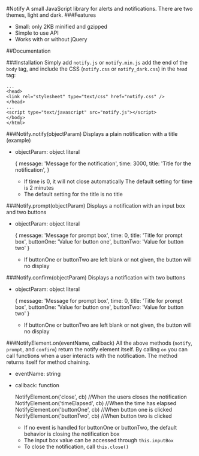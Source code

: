 #Notify
A small JavaScript library for alerts and notifications. There are two themes, light and dark.
###Features

 - Small: only 2KB minified and gzipped
 - Simple to use API
 - Works with or without jQuery

##Documentation

###Installation
Simply add `notify.js` or `notify.min.js` add the end of the `body` tag, and include the CSS	(`notify.css` or `notify_dark.css`) in the `head` tag:

    ...
    <head>
    <link rel="stylesheet" type="text/css" href="notify.css" />
    </head>
    ...
    <script type="text/javascript" src="notify.js"></script>
    </body>
    </html>

###Notify.notify(objectParam)
Displays a plain notification with a title (example)

 - objectParam: object literal

    {
      message: 'Message for the notification',
      time: 3000,
      title: 'Title for the notification',
    }
    - If time is 0, it will not close automatically
The default setting for time is 2 minutes
    - The default setting for the title is no title
    
###Notify.prompt(objectParam)
Displays a notification with an input box and two buttons

 - objectParam: object literal

    {
      message: 'Message for prompt box',
      time: 0,
      title: 'Title for prompt box',
      buttonOne: 'Value for button one',
      buttonTwo: 'Value for button two'
    }
    

   - If buttonOne or buttonTwo are left blank or not given, the button will no display

###Notify.confirm(objectParam)
Displays a notification with two buttons

 - objectParam: object literal

    {
      message: 'Message for prompt box',
      time: 0,
      title: 'Title for prompt box',
      buttonOne: 'Value for button one',
      buttonTwo: 'Value for button two'
    }
    

   - If buttonOne or buttonTwo are left blank or not given, the button will no display

###NotifyElement.on(eventName, callback)
All the above methods (`notify`, `prompt`, and `confirm`) return the notify element itself. By calling `on` you can call functions when a user interacts with the notification. The method returns itself for method chaining.

 - eventName: string
 - callback: function

    NotifyElement.on('close', cb) //When the users closes the notification
    NotifyElement.on('timeElapsed', cb) //When the time has elapsed
    NotifyElement.on('buttonOne', cb) //When button one is clicked
    NotifyElement.on('buttonTwo', cb) //When button two is clicked
    

   - If no event is handled for buttonOne or buttonTwo, the default behavior is closing the notification box
   - The input box value can be accessed through `this.inputBox`
   - To close the notification, call `this.close()`